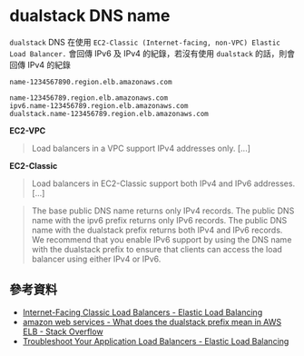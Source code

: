 # dualstack DNS name

`dualstack` DNS 在使用 `EC2-Classic (Internet-facing, non-VPC) Elastic Load Balancer.` 會回傳 IPv6 及 IPv4 的紀錄，若沒有使用 `dualstack` 的話，則會回傳 IPv4 的紀錄


```
name-1234567890.region.elb.amazonaws.com
```

```
name-123456789.region.elb.amazonaws.com
ipv6.name-123456789.region.elb.amazonaws.com    
dualstack.name-123456789.region.elb.amazonaws.com
```

**EC2-VPC**

> Load balancers in a VPC support IPv4 addresses only. [...]

**EC2-Classic**

> Load balancers in EC2-Classic support both IPv4 and IPv6 addresses. [...]

> The base public DNS name returns only IPv4 records. The public DNS name with the ipv6 prefix returns only IPv6 records. The public DNS name with the dualstack prefix returns both IPv4 and IPv6 records. We recommend that you enable IPv6 support by using the DNS name with the dualstack prefix to ensure that clients can access the load balancer using either IPv4 or IPv6.


## 參考資料
* [Internet-Facing Classic Load Balancers - Elastic Load Balancing](https://docs.aws.amazon.com/elasticloadbalancing/latest/classic/elb-internet-facing-load-balancers.html)
* [amazon web services - What does the dualstack prefix mean in AWS ELB - Stack Overflow](https://stackoverflow.com/questions/41623388/what-does-the-dualstack-prefix-mean-in-aws-elb)
* [Troubleshoot Your Application Load Balancers - Elastic Load Balancing](https://docs.aws.amazon.com/elasticloadbalancing/latest/application/load-balancer-troubleshooting.html)
